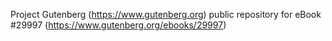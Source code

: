 Project Gutenberg (https://www.gutenberg.org) public repository for eBook #29997 (https://www.gutenberg.org/ebooks/29997)
